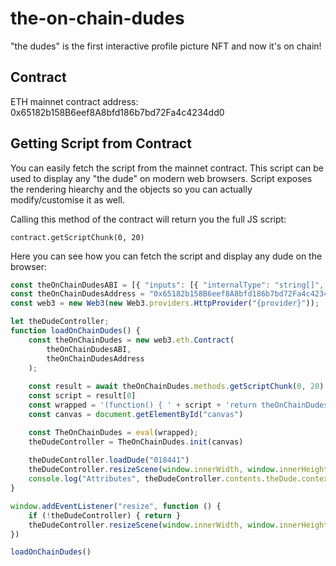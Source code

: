 # the-on-chain-dudes
"the dudes" is the first interactive profile picture NFT and now it's on chain!

## Contract
ETH mainnet contract address: 0x65182b158B6eef8A8bfd186b7bd72Fa4c4234dd0

## Getting Script from Contract
You can easily fetch the script from the mainnet contract. This script can be used to display any "the dude" on modern web browsers. Script exposes the rendering hiearchy and the objects so you can actually modify/customise it as well.

Calling this method of the contract will return you the full JS script:
```solidity
contract.getScriptChunk(0, 20)
```

Here you can see how you can fetch the script and display any dude on the browser:
```javascript
const theOnChainDudesABI = [{ "inputs": [{ "internalType": "string[]", "name": "chunks", "type": "string[]" }], "name": "addScriptChunks", "outputs": [], "stateMutability": "nonpayable", "type": "function" }, { "inputs": [{ "internalType": "uint256", "name": "_chunkIndex", "type": "uint256" }, { "internalType": "uint256", "name": "_chunkSize", "type": "uint256" }], "name": "getScriptChunk", "outputs": [{ "internalType": "string", "name": "", "type": "string" }, { "internalType": "bool", "name": "", "type": "bool" }], "stateMutability": "view", "type": "function" }, { "inputs": [], "name": "getScriptChunkLength", "outputs": [{ "internalType": "uint256", "name": "", "type": "uint256" }], "stateMutability": "view", "type": "function" }, { "inputs": [{ "internalType": "uint256", "name": "", "type": "uint256" }], "name": "scriptChunks", "outputs": [{ "internalType": "string", "name": "", "type": "string" }], "stateMutability": "view", "type": "function" }]
const theOnChainDudesAddress = "0x65182b158B6eef8A8bfd186b7bd72Fa4c4234dd0"
const web3 = new Web3(new Web3.providers.HttpProvider("{provider}"));

let theDudeController;
function loadOnChainDudes() {
    const theOnChainDudes = new web3.eth.Contract(
        theOnChainDudesABI,
        theOnChainDudesAddress
    );
    
    const result = await theOnChainDudes.methods.getScriptChunk(0, 20).call()
    const script = result[0]
    const wrapped = '(function() { ' + script + 'return theOnChainDudes }())'
    const canvas = document.getElementById("canvas")

    const TheOnChainDudes = eval(wrapped);
    theDudeController = TheOnChainDudes.init(canvas)
    
    theDudeController.loadDude("018441")
    theDudeController.resizeScene(window.innerWidth, window.innerHeight)
    console.log("Attributes", theDudeController.contents.theDude.context.attributes);
}

window.addEventListener("resize", function () {
    if (!theDudeController) { return }
    theDudeController.resizeScene(window.innerWidth, window.innerHeight)
})

loadOnChainDudes()
```